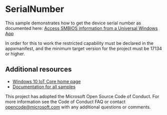 # SerialNumber

This sample demonstrates how to get the device serial number as documented here:
[Access SMBIOS information from a Universal Windows App](https://docs.microsoft.com/en-us/windows/desktop/SysInfo/access-smbios-information-from-a-universal-windows-app)

In order for this to work the restricted capability must be declared in the appxmanifest, and the minimum target version for the project must be 17134 or higher.

## Additional resources
* [Windows 10 IoT Core home page](https://developer.microsoft.com/en-us/windows/iot/)
* [Documentation for all samples](https://developer.microsoft.com/en-us/windows/iot/samples)

This project has adopted the Microsoft Open Source Code of Conduct. For more information see the Code of Conduct FAQ or contact <opencode@microsoft.com> with any additional questions or comments.
